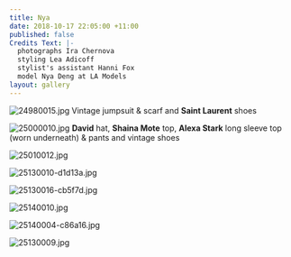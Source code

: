 ```yaml
---
title: Nya
date: 2018-10-17 22:05:00 +11:00
published: false
Credits Text: |-
  photographs Ira Chernova
  styling Lea Adicoff
  stylist's assistant Hanni Fox
  model Nya Deng at LA Models
layout: gallery
---
```


![24980015.jpg](/uploads/24980015.jpg)
Vintage jumpsuit & scarf and **Saint Laurent** shoes

![25000010.jpg](/uploads/25000010.jpg)
**David** hat, **Shaina Mote** top, **Alexa Stark** long sleeve top (worn underneath) & pants and vintage shoes

![25010012.jpg](/uploads/25010012.jpg)


![25130010-d1d13a.jpg](/uploads/25130010-d1d13a.jpg)


![25130016-cb5f7d.jpg](/uploads/25130016-cb5f7d.jpg)

![25140010.jpg](/uploads/25140010.jpg)


![25140004-c86a16.jpg](/uploads/25140004-c86a16.jpg)


![25130009.jpg](/uploads/25130009.jpg)



